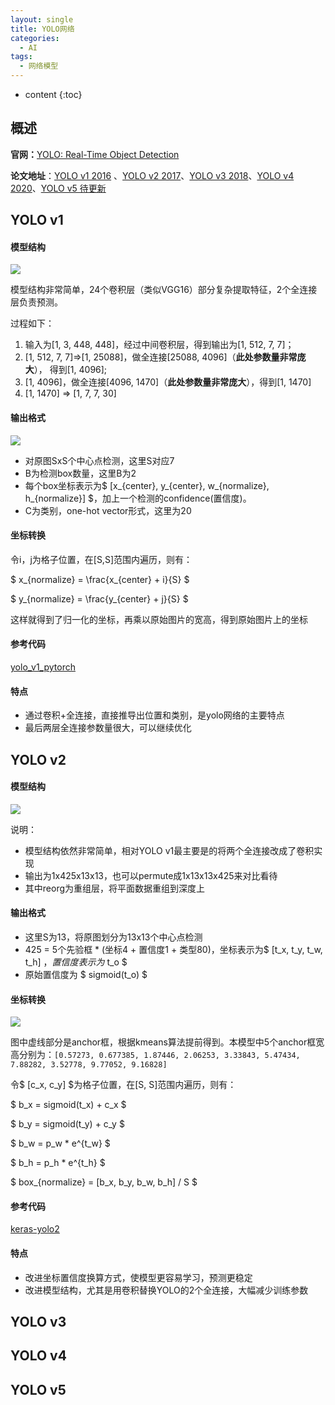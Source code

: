 ```yaml
---
layout: single
title: YOLO网络
categories:
  - AI
tags:
  - 网络模型
---
```


* content
{:toc}
## 概述



**官网：**[YOLO: Real-Time Object Detection](https://pjreddie.com/darknet/yolo/)

**论文地址**：[YOLO v1 2016](https://arxiv.org/pdf/1506.02640.pdf) 、[YOLO v2 2017](https://arxiv.org/pdf/1612.08242.pdf)、[YOLO v3 2018](https://arxiv.org/pdf/1804.02767.pdf)、[YOLO v4 2020](https://arxiv.org/pdf/2004.10934.pdf)、[YOLO v5 待更新](https://github.com/ultralytics/yolov5)

<!--more-->

## YOLO v1

#### 模型结构

![](https://harmonyhu.github.io/img/yolo_v1.png)

模型结构非常简单，24个卷积层（类似VGG16）部分复杂提取特征，2个全连接层负责预测。

过程如下：

1. 输入为[1, 3, 448, 448]，经过中间卷积层，得到输出为[1, 512, 7, 7]；
2. [1, 512, 7, 7]=>[1, 25088]，做全连接[25088, 4096]（**此处参数量非常庞大**）， 得到[1, 4096];
3. [1, 4096]，做全连接[4096, 1470]（**此处参数量非常庞大**），得到[1, 1470]
4. [1, 1470] => [1, 7, 7, 30]

#### 输出格式

![](https://harmonyhu.github.io/img/yolo_v1_io.png)

* 对原图SxS个中心点检测，这里S对应7
* B为检测box数量，这里B为2
* 每个box坐标表示为$ [x_{center}, y_{center}, w_{normalize}, h_{normalize}] $，加上一个检测的confidence(置信度)。
* C为类别，one-hot vector形式，这里为20

#### 坐标转换

令i，j为格子位置，在[S,S]范围内遍历，则有：

$ x_{normalize} = \frac{x_{center} + i}{S} $

$ y_{normalize} = \frac{y_{center} + j}{S} $

这样就得到了归一化的坐标，再乘以原始图片的宽高，得到原始图片上的坐标

#### 参考代码

[yolo_v1_pytorch](https://github.com/motokimura/yolo_v1_pytorch)

#### 特点

* 通过卷积+全连接，直接推导出位置和类别，是yolo网络的主要特点
* 最后两层全连接参数量很大，可以继续优化

## YOLO v2

#### 模型结构

![](https://harmonyhu.github.io/img/yolo_v2.jpg)

说明：

* 模型结构依然非常简单，相对YOLO v1最主要是的将两个全连接改成了卷积实现
* 输出为1x425x13x13，也可以permute成1x13x13x425来对比看待
* 其中reorg为重组层，将平面数据重组到深度上

#### 输出格式

* 这里S为13，将原图划分为13x13个中心点检测
* 425 = 5个先验框 * (坐标4 + 置信度1 + 类型80)，坐标表示为$ [t_x, t_y, t_w, t_h] $，置信度表示为$ t_o $
* 原始置信度为 $ sigmoid(t_o) $

#### 坐标转换

![](https://harmonyhu.github.io/img/yolo_v2_io.jpg)

图中虚线部分是anchor框，根据kmeans算法提前得到。本模型中5个anchor框宽高分别为：`[0.57273, 0.677385, 1.87446, 2.06253, 3.33843, 5.47434, 7.88282, 3.52778, 9.77052, 9.16828]`

令$ [c_x, c_y] $为格子位置，在[S, S]范围内遍历，则有：

$ b_x = sigmoid(t_x) + c_x $

$ b_y = sigmoid(t_y) + c_y $

$ b_w = p_w * e^{t_w} $

$ b_h = p_h * e^{t_h} $

$ box_{normalize} = [b_x, b_y, b_w, b_h] / S $

#### 参考代码

[keras-yolo2](https://github.com/experiencor/keras-yolo2)

#### 特点

* 改进坐标置信度换算方式，使模型更容易学习，预测更稳定
* 改进模型结构，尤其是用卷积替换YOLO的2个全连接，大幅减少训练参数



## YOLO v3

## YOLO v4

## YOLO v5

